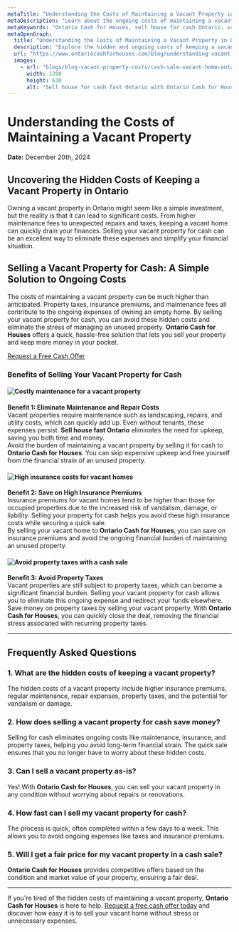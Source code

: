 ```yaml
---
metaTitle: "Understanding the Costs of Maintaining a Vacant Property in Ontario | Ontario Cash for Houses"
metaDescription: "Learn about the ongoing costs of maintaining a vacant property in Ontario and how Ontario Cash for Houses can help you sell your house for cash quickly."
metaKeywords: "Ontario Cash for Houses, sell house for cash Ontario, vacant property costs, selling vacant home Ontario, avoid property costs, property maintenance costs, sell house fast Ontario"
metaOpenGraph:
  title: "Understanding the Costs of Maintaining a Vacant Property in Ontario | Ontario Cash for Houses"
  description: "Explore the hidden and ongoing costs of keeping a vacant property in Ontario and discover how Ontario Cash for Houses can help you sell your house for cash fast."
  url: "https://www.ontariocashforhouses.com/blog/understanding-vacant-property-costs"
  images:
    - url: "blogs/blog-vacant-property-costs/cash-sale-vacant-home-ontario.jpg"
      width: 1200
      height: 630
      alt: "Sell house for cash fast Ontario with Ontario Cash for Houses"
---
```


# Understanding the Costs of Maintaining a Vacant Property
**Date:** December 20th, 2024

## Uncovering the Hidden Costs of Keeping a Vacant Property in Ontario
Owning a vacant property in Ontario might seem like a simple investment, but the reality is that it can lead to significant costs. From higher maintenance fees to unexpected repairs and taxes, keeping a vacant home can quickly drain your finances. Selling your vacant property for cash can be an excellent way to eliminate these expenses and simplify your financial situation.

## Selling a Vacant Property for Cash: A Simple Solution to Ongoing Costs
The costs of maintaining a vacant property can be much higher than anticipated. Property taxes, insurance premiums, and maintenance fees all contribute to the ongoing expenses of owning an empty home. By selling your vacant property for cash, you can avoid these hidden costs and eliminate the stress of managing an unused property. **Ontario Cash for Houses** offers a quick, hassle-free solution that lets you sell your property and keep more money in your pocket.

[Request a Free Cash Offer](/contact)

### Benefits of Selling Your Vacant Property for Cash

#### ![Costly maintenance for a vacant property](/blogs/blog2/vacant-property-maintenance-costs.webp)
**Benefit 1: Eliminate Maintenance and Repair Costs**  
Vacant properties require maintenance such as landscaping, repairs, and utility costs, which can quickly add up. Even without tenants, these expenses persist. **Sell house fast Ontario** eliminates the need for upkeep, saving you both time and money.  
Avoid the burden of maintaining a vacant property by selling it for cash to **Ontario Cash for Houses**. You can skip expensive upkeep and free yourself from the financial strain of an unused property.

#### ![High insurance costs for vacant homes](/blogs/blog2/vacant-property-insurance-costs.jpg)
**Benefit 2: Save on High Insurance Premiums**  
Insurance premiums for vacant homes tend to be higher than those for occupied properties due to the increased risk of vandalism, damage, or liability. Selling your property for cash helps you avoid these high insurance costs while securing a quick sale.  
By selling your vacant home to **Ontario Cash for Houses**, you can save on insurance premiums and avoid the ongoing financial burden of maintaining an unused property.

#### ![Avoid property taxes with a cash sale](/blogs/blog2/vacant-property-taxes.webp)
**Benefit 3: Avoid Property Taxes**  
Vacant properties are still subject to property taxes, which can become a significant financial burden. Selling your vacant property for cash allows you to eliminate this ongoing expense and redirect your funds elsewhere.  
Save money on property taxes by selling your vacant property. With **Ontario Cash for Houses**, you can quickly close the deal, removing the financial stress associated with recurring property taxes.

---

## Frequently Asked Questions

### 1. What are the hidden costs of keeping a vacant property?
The hidden costs of a vacant property include higher insurance premiums, regular maintenance, repair expenses, property taxes, and the potential for vandalism or damage.

### 2. How does selling a vacant property for cash save money?
Selling for cash eliminates ongoing costs like maintenance, insurance, and property taxes, helping you avoid long-term financial strain. The quick sale ensures that you no longer have to worry about these hidden costs.

### 3. Can I sell a vacant property as-is?
Yes! With **Ontario Cash for Houses**, you can sell your vacant property in any condition without worrying about repairs or renovations.

### 4. How fast can I sell my vacant property for cash?
The process is quick, often completed within a few days to a week. This allows you to avoid ongoing expenses like taxes and insurance premiums.

### 5. Will I get a fair price for my vacant property in a cash sale?
**Ontario Cash for Houses** provides competitive offers based on the condition and market value of your property, ensuring a fair deal.

---

If you're tired of the hidden costs of maintaining a vacant property, **Ontario Cash for Houses** is here to help. [Request a free cash offer today](#) and discover how easy it is to sell your vacant home without stress or unnecessary expenses.
